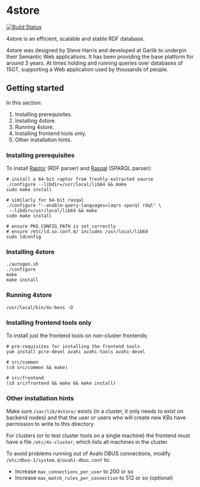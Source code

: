 # 4store

[![Build Status](https://travis-ci.org/berezovskyi/4store.svg?branch=master)](https://travis-ci.org/berezovskyi/4store)

4store is an efficient, scalable and stable RDF database.

4store was designed by Steve Harris and developed at Garlik to underpin their
Semantic Web applications. It has been providing the base platform for around 3
years. At times holding and running queries over databases of 15GT, supporting a
Web application used by thousands of people.

## Getting started

In this section:

1. Installing prerequisites.
2. Installing 4store.
3. Running 4store.
4. Installing frontend tools only.
5. Other installation hints.

### Installing prerequisites

To install [Raptor](https://github.com/dajobe/raptor) (RDF parser) and
[Rasqal](https://github.com/dajobe/rasqal) (SPARQL parser):

    # install a 64-bit raptor from freshly extracted source
    ./configure --libdir=/usr/local/lib64 && make
    sudo make install

    # similarly for 64-bit rasqal
    ./configure "--enable-query-languages=laqrs sparql rdql" \
     --libdir=/usr/local/lib64 && make
    sudo make install

    # ensure PKG_CONFIG_PATH is set correctly
    # ensure /etc/ld.so.conf.d/ includes /usr/local/lib64
    sudo ldconfig

### Installing 4store

    ./autogen.sh
    ./configure
    make
    make install

### Running 4store

    /usr/local/bin/4s-boss -D

### Installing frontend tools only

To install just the frontend tools on non-cluster frontends:

    # pre-requisites for installing the frontend tools
    yum install pcre-devel avahi avahi-tools avahi-devel

    # src/common
    (cd src/common && make)

    # src/frontend
    (cd src/frontend && make && make install)


### Other installation hints

Make sure `/var/lib/4store/` exists (in a cluster, it only needs to exist on
backend nodes) and that the user or users who will create new KBs have
permission to write to this directory.

For clusters (or to test cluster tools on a single machine) the frontend must
have a file `/etc/4s-cluster`, which lists all machines in the cluster.


To avoid problems running out of Avahi DBUS connections, modify
`/etc/dbus-1/system.d/avahi-dbus.conf` to:

* Increase `max_connections_per_user` to 200 or so
* Increase `max_match_rules_per_connection` to 512 or so (optional)
